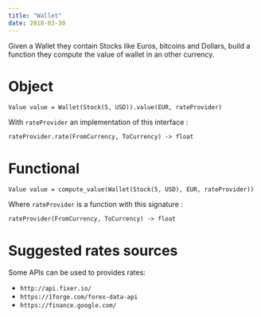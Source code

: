 ```yaml
---
title: "Wallet"
date: 2018-03-30
---
```


Given a Wallet they contain Stocks like Euros, bitcoins and Dollars, build a function they compute the value of wallet in an other currency.

# Object

    Value value = Wallet(Stock(5, USD)).value(EUR, rateProvider)

With `rateProvider` an implementation of this interface :

    rateProvider.rate(FromCurrency, ToCurrency) -> float

# Functional

    Value value = compute_value(Wallet(Stock(5, USD), EUR, rateProvider))

Where `rateProvider` is a function with this signature :

    rateProvider(FromCurrency, ToCurrency) -> float

# Suggested rates sources

Some APIs can be used to provides rates:

 * `http://api.fixer.io/`
 * `https://1forge.com/forex-data-api`
 * `https://finance.google.com/`
